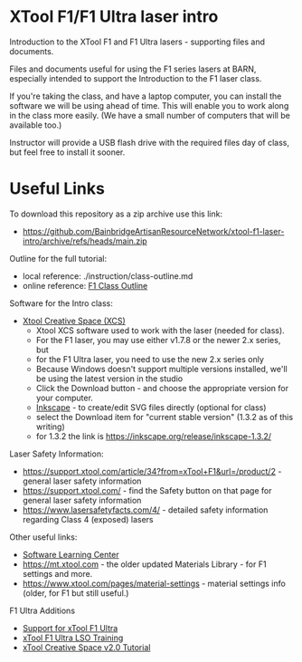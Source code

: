# XTool F1/F1 Ultra laser intro

Introduction to the XTool F1 and F1 Ultra lasers - supporting files and documents.

Files and documents useful for using the F1 series lasers at BARN, especially intended to support the Introduction to the F1 laser class.

If you're taking the class, and have a laptop computer, you can install the software we will be using ahead of time.
This will enable you to work along in the class more easily. (We have a small number of computers that will be available too.)

Instructor will provide a USB flash drive with the required files day of class, but feel free to install it sooner.


# Useful Links

To download this repository as a zip archive use this link:
  - https://github.com/BainbridgeArtisanResourceNetwork/xtool-f1-laser-intro/archive/refs/heads/main.zip

Outline for the full tutorial:
  - local reference: ./instruction/class-outline.md
  - online reference: [F1 Class Outline](./instruction/class-outline.md)

Software for the Intro class:
  
  - [Xtool Creative Space (XCS)](https://www.xtool.com/pages/software) 
  	- Xtool XCS software used to work with the laser (needed for class).
    - For the F1 laser, you may use either v1.7.8 or the newer 2.x series, but
    - for the F1 Ultra laser, you need to use the new 2.x series only
    - Because Windows doesn't support multiple versions installed, we'll be using the latest version
      in the studio 
    - Click the Download button - and choose the appropriate version for your computer.
    - [Inkscape](https://inkscape.org) - to create/edit SVG files directly (optional for class)
    - select the Download item for "current stable version" (1.3.2 as of this writing)
    - for 1.3.2 the link is https://inkscape.org/release/inkscape-1.3.2/

Laser Safety Information:
  - https://support.xtool.com/article/34?from=xTool+F1&url=/product/2 - general laser safety information
  - https://support.xtool.com/ - find the Safety button on that page for general laser safety information
  - https://www.lasersafetyfacts.com/4/ - detailed safety information regarding Class 4 (exposed) lasers

Other useful links:
  - [Software Learning Center](https://support.xtool.com/learning-center)
  - https://mt.xtool.com - the older updated Materials Library - for F1 settings and more.
  - https://www.xtool.com/pages/material-settings - material settings info (older, for F1 but still useful.)

F1 Ultra Additions
  - [Support for xTool F1 Ultra](https://support.xtool.com/product/33)
  - [xTool F1 Ultra LSO Training](https://support.xtool.com/article/1321)
  - [xTool Creative Space v2.0 Tutorial](https://support.xtool.com/learning-center/collection/33)
